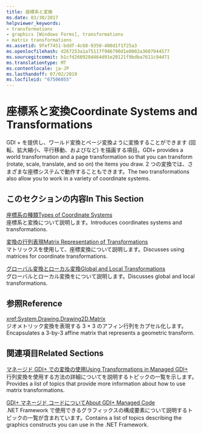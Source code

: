 ```yaml
---
title: 座標系と変換
ms.date: 03/30/2017
helpviewer_keywords:
- transformations
- graphics [Windows Forms], transformations
- matrix transformations
ms.assetid: 9fef7451-bddf-4c68-9350-400d1f1f25a3
ms.openlocfilehash: d267253a1a75117f986790d1e0002a3607944577
ms.sourcegitcommit: b1cfd260928d464d91e20121f9bdba7611c94d71
ms.translationtype: MT
ms.contentlocale: ja-JP
ms.lasthandoff: 07/02/2019
ms.locfileid: "67506055"
---
```

# <a name="coordinate-systems-and-transformations"></a><span data-ttu-id="7ec42-102">座標系と変換</span><span class="sxs-lookup"><span data-stu-id="7ec42-102">Coordinate Systems and Transformations</span></span>
<span data-ttu-id="7ec42-103">GDI + を提供し、ワールド変換とページ変換ように変換することができます (回転、拡大縮小、平行移動、およびなど) を描画する項目。</span><span class="sxs-lookup"><span data-stu-id="7ec42-103">GDI+ provides a world transformation and a page transformation so that you can transform (rotate, scale, translate, and so on) the items you draw.</span></span> <span data-ttu-id="7ec42-104">2 つの変換では、さまざまな座標システムで動作することもできます。</span><span class="sxs-lookup"><span data-stu-id="7ec42-104">The two transformations also allow you to work in a variety of coordinate systems.</span></span>  
  
## <a name="in-this-section"></a><span data-ttu-id="7ec42-105">このセクションの内容</span><span class="sxs-lookup"><span data-stu-id="7ec42-105">In This Section</span></span>  
 [<span data-ttu-id="7ec42-106">座標系の種類</span><span class="sxs-lookup"><span data-stu-id="7ec42-106">Types of Coordinate Systems</span></span>](types-of-coordinate-systems.md)  
 <span data-ttu-id="7ec42-107">座標系と変換について説明します。</span><span class="sxs-lookup"><span data-stu-id="7ec42-107">Introduces coordinates systems and transformations.</span></span>  
  
 [<span data-ttu-id="7ec42-108">変換の行列表現</span><span class="sxs-lookup"><span data-stu-id="7ec42-108">Matrix Representation of Transformations</span></span>](matrix-representation-of-transformations.md)  
 <span data-ttu-id="7ec42-109">マトリックスを使用して、座標変換について説明します。</span><span class="sxs-lookup"><span data-stu-id="7ec42-109">Discusses using matrices for coordinate transformations.</span></span>  
  
 [<span data-ttu-id="7ec42-110">グローバル変換とローカル変換</span><span class="sxs-lookup"><span data-stu-id="7ec42-110">Global and Local Transformations</span></span>](global-and-local-transformations.md)  
 <span data-ttu-id="7ec42-111">グローバルとローカル変換をについて説明します。</span><span class="sxs-lookup"><span data-stu-id="7ec42-111">Discusses global and local transformations.</span></span>  
  
## <a name="reference"></a><span data-ttu-id="7ec42-112">参照</span><span class="sxs-lookup"><span data-stu-id="7ec42-112">Reference</span></span>  
 <xref:System.Drawing.Drawing2D.Matrix>  
 <span data-ttu-id="7ec42-113">ジオメトリック変換を表現する 3 × 3 のアフィン行列をカプセル化します。</span><span class="sxs-lookup"><span data-stu-id="7ec42-113">Encapsulates a 3-by-3 affine matrix that represents a geometric transform.</span></span>  
  
## <a name="related-sections"></a><span data-ttu-id="7ec42-114">関連項目</span><span class="sxs-lookup"><span data-stu-id="7ec42-114">Related Sections</span></span>  
 [<span data-ttu-id="7ec42-115">マネージド GDI+ での変換の使用</span><span class="sxs-lookup"><span data-stu-id="7ec42-115">Using Transformations in Managed GDI+</span></span>](using-transformations-in-managed-gdi.md)  
 <span data-ttu-id="7ec42-116">行列変換を使用する方法の詳細についてを説明するトピックの一覧を示します。</span><span class="sxs-lookup"><span data-stu-id="7ec42-116">Provides a list of topics that provide more information about how to use matrix transformations.</span></span>  
  
 [<span data-ttu-id="7ec42-117">GDI+ マネージド コードについて</span><span class="sxs-lookup"><span data-stu-id="7ec42-117">About GDI+ Managed Code</span></span>](about-gdi-managed-code.md)  
 <span data-ttu-id="7ec42-118">.NET Framework で使用できるグラフィックスの構成要素について説明するトピックの一覧が含まれています。</span><span class="sxs-lookup"><span data-stu-id="7ec42-118">Contains a list of topics describing the graphics constructs you can use in the .NET Framework.</span></span>
